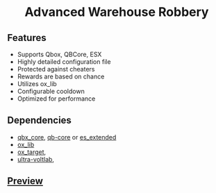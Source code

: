 <h1 align="center">Advanced Warehouse Robbery</h1>

## Features
- Supports Qbox, QBCore, ESX
- Highly detailed configuration file
- Protected against cheaters
- Rewards are based on chance
- Utilizes ox_lib
- Configurable cooldown
- Optimized for performance

## Dependencies
- [qbx_core](https://github.com/Qbox-project/qbx_core/releases), [qb-core](https://github.com/qbcore-framework/qb-corev) or [es_extended](https://github.com/esx-framework/esx_core/tree/main/%5Bcore%5D/es_extended)
- [ox_lib](https://github.com/overextended/ox_lib/releases)
- [ox_target](https://github.com/overextended/ox_target/releases),
- [ultra-voltlab](https://github.com/ultrahacx/ultra-voltlab/releases),

## [Preview](https://youtu.be/cCEdxCui5vc)
